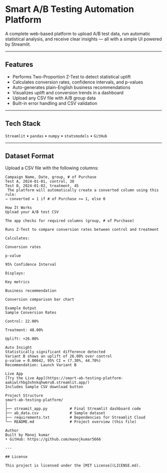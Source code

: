 #  Smart A/B Testing Automation Platform

A complete web-based platform to upload A/B test data, run automatic statistical analysis, and receive clear insights — all with a simple UI powered by Streamlit.

---

##  Features

-  Performs Two-Proportion Z-Test to detect statistical uplift  
-  Calculates conversion rates, confidence intervals, and p-values  
-  Auto-generates plain-English business recommendations  
-  Visualizes uplift and conversion trends in a dashboard  
-  Upload any CSV file with A/B group data  
-  Built-in error handling and CSV validation  

---

##  Tech Stack

`Streamlit` • `pandas` • `numpy` • `statsmodels` • `GitHub`

---

##  Dataset Format

Upload a CSV file with the following columns:

```csv
Campaign Name, Date, group, # of Purchase
Test A, 2024-01-01, control, 30
Test B, 2024-01-02, treatment, 45
 The platform will automatically create a converted column using this rule:
→ converted = 1 if # of Purchase >= 1, else 0

How It Works
Upload your A/B test CSV

The app checks for required columns (group, # of Purchase)

Runs Z-Test to compare conversion rates between control and treatment

Calculates:

Conversion rates

p-value

95% Confidence Interval

Displays:

Key metrics

Business recommendation

Conversion comparison bar chart

Example Output
Sample Conversion Rates

Control: 22.00%

Treatment: 48.00%

Uplift: +26.00%

Auto Insight
Statistically significant difference detected
Variant B shows an uplift of 26.00% over control
p-value = 0.00642, 95% CI = (7.30%, 44.70%)
Recommendation: Launch Variant B

Live App
[Try the Live App](https://smart-ab-testing-platform-aakiwlrhbg3xhnkqhwmru8.streamlit.app/)
Includes Sample CSV download button

Project Structure
smart-ab-testing-platform/
│
├── streamit_app.py          # Final Streamlit dashboard code  
├── ab_data.csv              # Sample dataset  
├── requirements.txt         # Dependencies for Streamlit Cloud  
└── README.md                # Project overview (this file)

Author
Built by Manoj kumar
• GitHub: https://github.com/manojkumar5666

---

## License

This project is licensed under the [MIT License](LICENSE.md).
